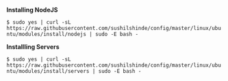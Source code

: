 
**Installing NodeJS**

`
$ sudo yes | curl -sL https://raw.githubusercontent.com/sushilshinde/config/master/linux/ubuntu/modules/install/nodejs | sudo -E bash -
`

**Installling Servers**

`
$ sudo yes | curl -sL https://raw.githubusercontent.com/sushilshinde/config/master/linux/ubuntu/modules/install/servers | sudo -E bash -
`
